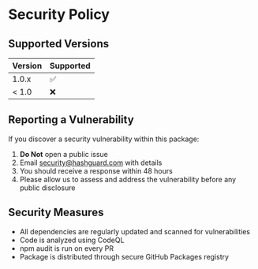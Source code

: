 # Security Policy

## Supported Versions

| Version | Supported          |
| ------- | ------------------ |
| 1.0.x   | :white_check_mark: |
| < 1.0   | :x:                |

## Reporting a Vulnerability

If you discover a security vulnerability within this package:

1. **Do Not** open a public issue
2. Email security@hashguard.com with details
3. You should receive a response within 48 hours
4. Please allow us to assess and address the vulnerability before any public disclosure

## Security Measures

- All dependencies are regularly updated and scanned for vulnerabilities
- Code is analyzed using CodeQL
- npm audit is run on every PR
- Package is distributed through secure GitHub Packages registry